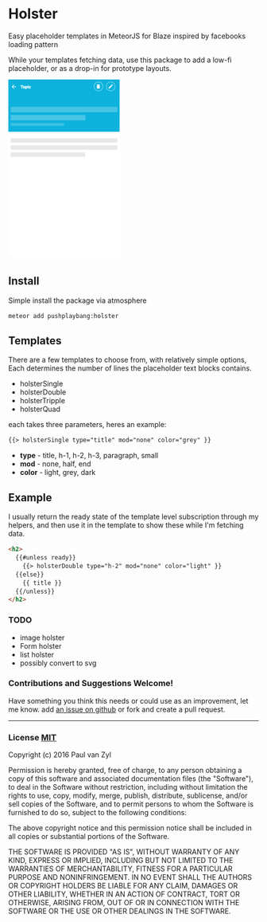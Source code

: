 # Holster
Easy placeholder templates in MeteorJS for Blaze inspired by facebooks loading pattern

While your templates fetching data, use this package to add a low-fi placeholder, or as a drop-in for prototype layouts.  

![holster placeholder text screen shot](https://raw.githubusercontent.com/Pushplaybang/holster/master/assets/screenshot.png)



## Install
Simple install the package via atmosphere

```sh
meteor add pushplaybang:holster
```




## Templates
There are a few templates to choose from, with relatively simple options,  Each determines the number of lines the placeholder text blocks contains.

 * holsterSingle
 * holsterDouble
 * holsterTripple
 * holsterQuad

each takes three parameters, heres an example:

```html
{{> holsterSingle type="title" mod="none" color="grey" }}
```

* **type**  - title, h-1, h-2, h-3, paragraph, small
* **mod** - none, half, end
* **color** - light, grey, dark

## Example
I usually return the ready state of the template level subscription through my helpers, and then use it in the template to show these while I'm fetching data.

````html
<h2>
  {{#unless ready}}
    {{> holsterDouble type="h-2" mod="none" color="light" }}
  {{else}}
    {{ title }}
  {{/unless}}
</h2>
````


### TODO
* image holster
* Form holster
* list holster
* possibly convert to svg



### Contributions and Suggestions Welcome!
Have something you think this needs or could use as an improvement, let me know.  add [an issue on github]() or fork and create a pull request.



____


### License [MIT](https://opensource.org/licenses/MIT)
Copyright (c) 2016 Paul van Zyl

Permission is hereby granted, free of charge, to any person obtaining a copy
of this software and associated documentation files (the "Software"), to deal
in the Software without restriction, including without limitation the rights
to use, copy, modify, merge, publish, distribute, sublicense, and/or sell
copies of the Software, and to permit persons to whom the Software is
furnished to do so, subject to the following conditions:

The above copyright notice and this permission notice shall be included in
all copies or substantial portions of the Software.

THE SOFTWARE IS PROVIDED "AS IS", WITHOUT WARRANTY OF ANY KIND, EXPRESS OR
IMPLIED, INCLUDING BUT NOT LIMITED TO THE WARRANTIES OF MERCHANTABILITY,
FITNESS FOR A PARTICULAR PURPOSE AND NONINFRINGEMENT.  IN NO EVENT SHALL THE
AUTHORS OR COPYRIGHT HOLDERS BE LIABLE FOR ANY CLAIM, DAMAGES OR OTHER
LIABILITY, WHETHER IN AN ACTION OF CONTRACT, TORT OR OTHERWISE, ARISING FROM,
OUT OF OR IN CONNECTION WITH THE SOFTWARE OR THE USE OR OTHER DEALINGS IN
THE SOFTWARE.

